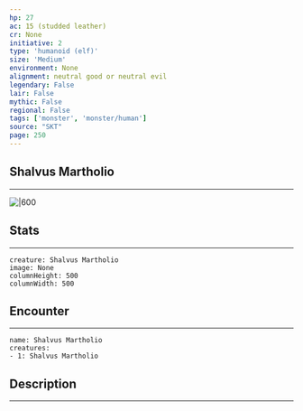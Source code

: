 ```yaml
---
hp: 27
ac: 15 (studded leather)
cr: None
initiative: 2
type: 'humanoid (elf)'    
size: 'Medium'
environment: None
alignment: neutral good or neutral evil
legendary: False
lair: False
mythic: False
regional: False
tags: ['monster', 'monster/human']
source: "SKT"
page: 250
---
```


## Shalvus Martholio
---

![|600](D:/Program%20Files/5e.tools/img/bestiary/SKT/Shalvus%20Martholio.jpg)

## Stats
---

```statblock
creature: Shalvus Martholio
image: None
columnHeight: 500
columnWidth: 500
```

## Encounter
---

```encounter-table
name: Shalvus Martholio
creatures:
- 1: Shalvus Martholio
```

## Description
---




